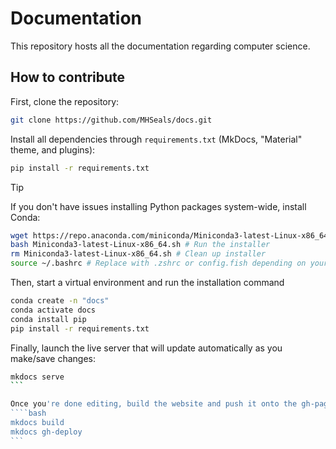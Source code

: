 # Documentation
This repository hosts all the documentation regarding computer science.

## How to contribute
First, clone the repository:
```bash
git clone https://github.com/MHSeals/docs.git
```
Install all dependencies through `requirements.txt` (MkDocs, "Material" theme, and plugins):
```bash
pip install -r requirements.txt
```
> [!TIP]
> If you don't have issues installing Python packages system-wide, install Conda:
> ```bash
> wget https://repo.anaconda.com/miniconda/Miniconda3-latest-Linux-x86_64.sh # Fetch the installer
> bash Miniconda3-latest-Linux-x86_64.sh # Run the installer
> rm Miniconda3-latest-Linux-x86_64.sh # Clean up installer
> source ~/.bashrc # Replace with .zshrc or config.fish depending on your shell
> ```
>
> Then, start a virtual environment and run the installation command
> ```bash
> conda create -n "docs"
> conda activate docs
> conda install pip
> pip install -r requirements.txt
> ```

Finally, launch the live server that will update automatically as you make/save changes:
````bash
mkdocs serve
```

Once you're done editing, build the website and push it onto the gh-pages branch.
````bash
mkdocs build
mkdocs gh-deploy
```
